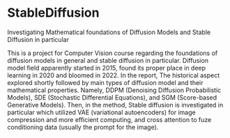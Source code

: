 # StableDiffusion
Investigating Mathematical foundations of Diffusion Models and Stable Diffusion in particular

This is a project for Computer Vision course regarding the foundations of diffusion models in general and stable diffusion in particular.
Diffusion model field apparently started in 2015, found its proper place in deep learning in 2020 and bloomed in 2022. In the report, The historical aspect explored shortly followed by main types of diffusion model and their mathematical properties. Namely, DDPM (Denoising Diffusion Probabilistic Models), SDE (Stochastic Differential Equations), and SGM (Score-based Generative Models). Then, in the method, Stable diffusion is investigated in particular which utilized VAE (variational autoencoders) for image compression and more efficient computing, and cross attention to fuze conditioning data (usually the prompt for the image).
